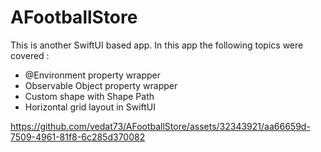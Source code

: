 # AFootballStore
This is another SwiftUI based app.
In this app the following topics were covered : 
* @Environment property wrapper
* Observable Object property wrapper
* Custom shape with Shape Path
* Horizontal grid layout in SwiftUI




https://github.com/vedat73/AFootballStore/assets/32343921/aa66659d-7509-4961-81f8-6c285d370082

